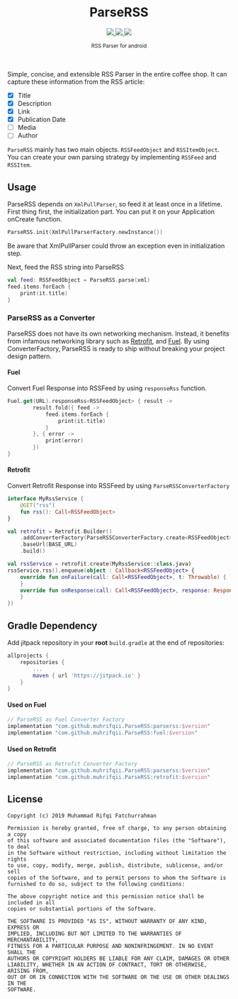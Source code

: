 <p align="center">
  <h1 align="center">ParseRSS</h1>
</p>
<p align="center">
  <a href="https://jitpack.io/#muhrifqii/ParseRSS">
    <img src="https://jitpack.io/v/muhrifqii/ParseRSS.svg" />
  </a>
  <a href="https://github.com/muhrifqii/ParseRSS/blob/master/LICENSE">
    <img src="https://img.shields.io/badge/license-MIT-BLUE.svg" />
  </a>  
  <a href="#">
    <img src="https://img.shields.io/badge/API-14-ORANGE.svg" />
  </a>
</p>
<div align="center"><sup>RSS Parser for android<sup></div>
<br/>
<br/>

Simple, concise, and extensible RSS Parser in the entire coffee shop.
It can capture these information from the RSS article:
- [x] Title
- [x] Description
- [x] Link
- [x] Publication Date
- [ ] Media
- [ ] Author

`ParseRSS` mainly has two main objects. `RSSFeedObject` and `RSSItemObject`.
You can create your own parsing strategy by implementing `RSSFeed` and `RSSItem`.
## Usage
ParseRSS depends on `XmlPullParser`, so feed it at least once in a lifetime.
First thing first, the initialization part. 
You can put it on your Application onCreate function. 
```kotlin
ParseRSS.init(XmlPullParserFactory.newInstance())
```
Be aware that XmlPullParser could throw an exception even in initialization step.

Next, feed the RSS string into ParseRSS
```kotlin
val feed: RSSFeedObject = ParseRSS.parse(xml)
feed.items.forEach {
    print(it.title)
}
```
### ParseRSS as a Converter
ParseRSS does not have its own networking mechanism.
Instead, it benefits from infamous networking library such as 
[Retrofit](https://square.github.io/retrofit/), and [Fuel](https://github.com/kittinunf/fuel).
By using ConverterFactory, ParseRSS is ready to ship without breaking your project design pattern.
#### Fuel
Convert Fuel Response into RSSFeed by using `responseRss` function.
```kotlin
Fuel.get(URL).responseRss<RSSFeedObject> { result ->
        result.fold({ feed ->
            feed.items.forEach {
                print(it.title)
            }
        }, { error ->
            print(error)
        })
}
```
#### Retrofit
Convert Retrofit Response into RSSFeed by using `ParseRSSConverterFactory`
```kotlin
interface MyRssService {
    @GET("rss")
    fun rss(): Call<RSSFeedObject>
}
```
```kotlin
val retrofit = Retrofit.Builder()
    .addConverterFactory(ParseRSSConverterFactory.create<RSSFeedObject>())
    .baseUrl(BASE_URL)
    .build()

val rssService = retrofit.create(MyRssService::class.java)
rssService.rss().enqueue(object : Callback<RSSFeedObject> {
    override fun onFailure(call: Call<RSSFeedObject>, t: Throwable) {
    }
    override fun onResponse(call: Call<RSSFeedObject>, response: Response<RSSFeedObject>) {
    }
})
```
## Gradle Dependency
Add jitpack repository in your **root** `build.gradle` at the end of repositories:
```gradle
allprojects {
    repositories {
        ...
        maven { url 'https://jitpack.io' }
    }
}
```
#### Used on Fuel
```gradle
// ParseRSS as Fuel Converter Factory
implementation "com.github.muhrifqii.ParseRSS:parserss:$version"
implementation "com.github.muhrifqii.ParseRSS:fuel:$version"
```
#### Used on Retrofit
```gradle
// ParseRSS as Retrofit Converter Factory
implementation "com.github.muhrifqii.ParseRSS:parserss:$version"
implementation "com.github.muhrifqii.ParseRSS:retrofit:$version"
```

## License
```
Copyright (c) 2019 Muhammad Rifqi Fatchurrahman

Permission is hereby granted, free of charge, to any person obtaining a copy
of this software and associated documentation files (the "Software"), to deal
in the Software without restriction, including without limitation the rights
to use, copy, modify, merge, publish, distribute, sublicense, and/or sell
copies of the Software, and to permit persons to whom the Software is
furnished to do so, subject to the following conditions:

The above copyright notice and this permission notice shall be included in all
copies or substantial portions of the Software.

THE SOFTWARE IS PROVIDED "AS IS", WITHOUT WARRANTY OF ANY KIND, EXPRESS OR
IMPLIED, INCLUDING BUT NOT LIMITED TO THE WARRANTIES OF MERCHANTABILITY,
FITNESS FOR A PARTICULAR PURPOSE AND NONINFRINGEMENT. IN NO EVENT SHALL THE
AUTHORS OR COPYRIGHT HOLDERS BE LIABLE FOR ANY CLAIM, DAMAGES OR OTHER
LIABILITY, WHETHER IN AN ACTION OF CONTRACT, TORT OR OTHERWISE, ARISING FROM,
OUT OF OR IN CONNECTION WITH THE SOFTWARE OR THE USE OR OTHER DEALINGS IN THE
SOFTWARE.
```